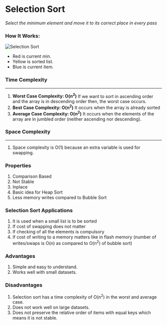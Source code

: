 # Selection Sort
*Select the minimum element and move it to its correct place in every pass*

### How It Works:
![Selection Sort](https://upload.wikimedia.org/wikipedia/commons/9/94/Selection-Sort-Animation.gif)
* Red is current min. 
* Yellow is sorted list. 
* Blue is current item.


### Time Complexity

---
1. **Worst Case Complexity: O(n<sup>2</sup>)**
If we want to sort in ascending order and the array is in descending order then, the worst case occurs.
2. **Best Case Complexity: O(n<sup>2</sup>)**
It occurs when the array is already sorted
3. **Average Case Complexity: O(n<sup>2</sup>)**
It occurs when the elements of the array are in jumbled order (neither ascending nor descending).


### Space Complexity

---
1. Space complexity is O(1) because an extra variable is used for swapping.

### Properties
1. Comparison Based
2. Not Stable
3. Inplace
4. Basic idea for Heap Sort
5. Less memory writes compared to Bubble Sort

### Selection Sort Applications
1. It is used when a small list is to be sorted
2. If cost of swapping does not matter
3. If checking of all the elements is compulsory
4. If cost of writing to a memory matters like in flash memory (number of writes/swaps is O(n) as compared to O(n<sup>2</sup>) of bubble sort)

### Advantages
1. Simple and easy to understand.
2. Works well with small datasets.

### Disadvantages
1. Selection sort has a time complexity of O(n<sup>2</sup>) in the worst and average case.
2. Does not work well on large datasets.
3. Does not preserve the relative order of items with equal keys which means it is not stable.
